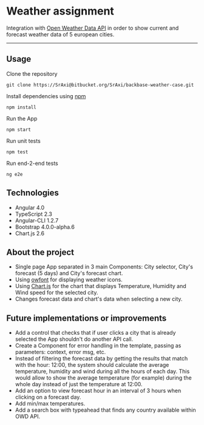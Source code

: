 Weather assignment
===================


Integration with [Open Weather Data API](https://openweathermap.org/api) in order to show current and forecast weather data of 5 european cities.

----------


Usage
-------------

Clone the repository

    git clone https://SrAxi@bitbucket.org/SrAxi/backbase-weather-case.git

Install dependencies using [npm](https://www.npmjs.com/)

    npm install
Run the App

    npm start

Run unit tests

    npm test

Run end-2-end tests

    ng e2e

Technologies
-------------

 - Angular 4.0
 - TypeScript 2.3
 - Angular-CLI 1.2.7
 - Bootstrap 4.0.0-alpha.6
 - Chart.js 2.6

About the project
-------------

 - Single page App separated in 3 main Components: City selector, City's forecast (5 days) and City's forecast chart.
 - Using [owfont](https://websygen.github.io/owfont/) for displaying weather icons.
 - Using [Chart.js](http://www.chartjs.org/) for the chart that displays Temperature, Humidity and Wind speed for the selected city.
 - Changes forecast data and chart's data when selecting a new city.

Future implementations or improvements
-------------

 - Add a control that checks that if user clicks a city that is already selected the App shouldn't do another API call.
 - Create a Component for error handling in the template, passing as parameters: context, error msg, etc.
 - Instead of filtering the forecast data by getting the results that match with the hour: 12:00, the system should calculate the average temperature, humidity and wind during all the hours of each day. This would allow to show the average temperature (for example) during the whole day instead of just the temperature at 12:00.
 - Add an option to view forecast hour in an interval of 3 hours when clicking on a forecast day.
 - Add min/max temperatures.
 - Add a search box with typeahead that finds any country available within OWD API.

